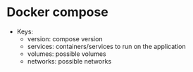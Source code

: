 # Docker compose
- Keys:
  - version: compose version
  - services: containers/services to run on the application
  - volumes: possible volumes
  - networks: possible networks